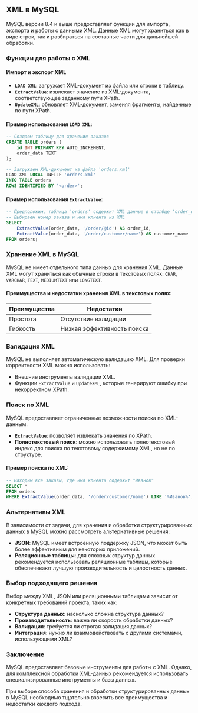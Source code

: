 ## XML в MySQL

MySQL версии 8.4 и выше предоставляет функции для импорта, экспорта и работы с данными XML.  Данные XML могут храниться как в виде строк, так и разбираться на составные части для дальнейшей обработки.

### Функции для работы с XML

#### Импорт и экспорт XML

* **`LOAD XML`**: загружает XML-документ из файла или строки в таблицу.
* **`ExtractValue`**: извлекает значение из XML-документа, соответствующее заданному пути XPath.
* **`UpdateXML`**: обновляет XML-документ, заменяя фрагменты, найденные по пути XPath.

#### Пример использования `LOAD XML`:

```sql
-- Создаем таблицу для хранения заказов
CREATE TABLE orders (
    id INT PRIMARY KEY AUTO_INCREMENT,
    order_data TEXT
);

-- Загружаем XML-документ из файла 'orders.xml'
LOAD XML LOCAL INFILE 'orders.xml' 
INTO TABLE orders
ROWS IDENTIFIED BY '<order>';
```

#### Пример использования `ExtractValue`:

```sql
-- Предположим, таблица 'orders' содержит XML данные в столбце 'order_data'
-- Выбираем номер заказа и имя клиента из XML
SELECT 
    ExtractValue(order_data, '/order/@id') AS order_id,
    ExtractValue(order_data, '/order/customer/name') AS customer_name
FROM orders;
```

### Хранение XML в MySQL

MySQL не имеет отдельного типа данных для хранения XML.  Данные XML могут храниться как обычные строки в текстовых полях: `CHAR`, `VARCHAR`, `TEXT`, `MEDIUMTEXT` или `LONGTEXT`.  

#### Преимущества и недостатки хранения XML в текстовых полях:

| Преимущества | Недостатки |
|---|---|
| Простота | Отсутствие валидации |
| Гибкость | Низкая эффективность поиска |

### Валидация XML

MySQL не выполняет автоматическую валидацию XML. Для проверки корректности XML можно использовать:

* Внешние инструменты валидации XML.
* Функции `ExtractValue` и `UpdateXML`, которые генерируют ошибку при некорректном XPath.

### Поиск по XML

MySQL предоставляет ограниченные возможности поиска по XML-данным. 

* **`ExtractValue`**: позволяет извлекать значения по XPath.
* **Полнотекстовый поиск**: можно использовать полнотекстовый индекс для поиска по текстовому содержимому XML, но не по структуре.

#### Пример поиска по XML:

```sql
-- Находим все заказы, где имя клиента содержит "Иванов"
SELECT *
FROM orders
WHERE ExtractValue(order_data, '/order/customer/name') LIKE '%Иванов%';
```

### Альтернативы XML

В зависимости от задачи,  для хранения и обработки структурированных данных в MySQL можно рассмотреть альтернативные решения:

* **JSON**: MySQL имеет встроенную поддержку JSON, что может быть более эффективным для некоторых приложений.
* **Реляционные таблицы**: для сложных структур данных рекомендуется использовать реляционные таблицы, которые обеспечивают лучшую производительность и целостность данных.

### Выбор подходящего решения

Выбор между XML, JSON или реляционными таблицами зависит от конкретных требований проекта, таких как:

* **Структура данных**: насколько сложна структура данных?
* **Производительность**: важна ли скорость обработки данных?
* **Валидация**: требуется ли строгая валидация данных?
* **Интеграция**: нужно ли взаимодействовать с другими системами, использующими XML?

### Заключение

MySQL предоставляет базовые инструменты для работы с XML.  Однако, для комплексной обработки XML-данных рекомендуется использовать специализированные инструменты и базы данных. 

При выборе способа хранения и обработки структурированных данных в MySQL необходимо тщательно взвесить все преимущества и недостатки каждого подхода. 
